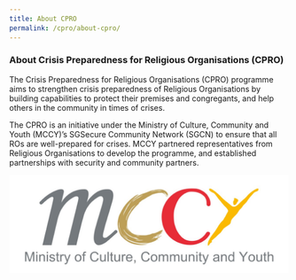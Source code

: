 ```yaml
---
title: About CPRO
permalink: /cpro/about-cpro/
---
```


### About Crisis Preparedness for Religious Organisations (CPRO)

The Crisis Preparedness for Religious Organisations (CPRO) programme aims to strengthen crisis preparedness of Religious Organisations by building capabilities to protect their premises and congregants, and help others in the community in times of crises.

The CPRO is an initiative under the Ministry of Culture, Community and Youth (MCCY)’s SGSecure Community Network (SGCN) to ensure that all ROs are well-prepared for crises. MCCY partnered representatives from Religious Organisations to develop the programme, and established partnerships with security and community partners. 

![MCCY](/images/MCCY.jpg)
